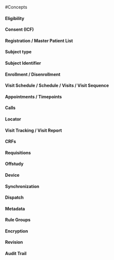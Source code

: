 #Concepts

#### Eligibility

#### Consent (ICF)

#### Registration / Master Patient List

#### Subject type

#### Subject Identifier

#### Enrollment / Disenrollment

#### Visit Schedule / Schedule / Visits / Visit Sequence

#### Appointments / Timepoints

#### Calls

#### Locator

#### Visit Tracking / Visit Report

#### CRFs

#### Requisitions

#### Offstudy

#### Device

#### Synchronization

#### Dispatch

#### Metadata

#### Rule Groups

#### Encryption

#### Revision

#### Audit Trail




